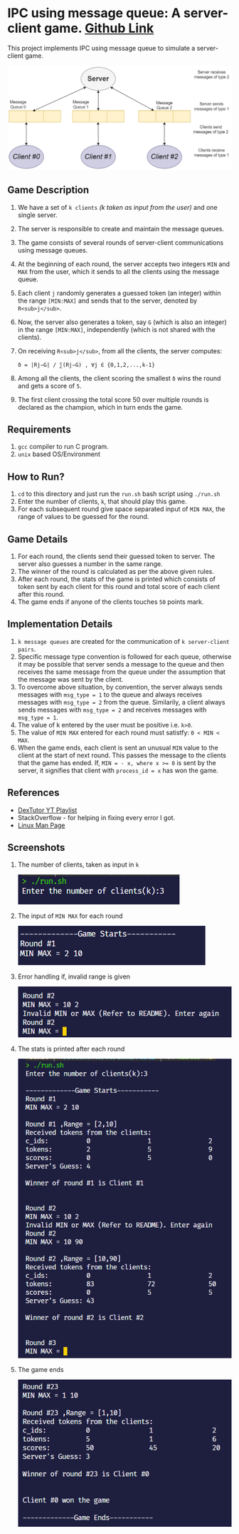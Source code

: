 # IPC using message queue: A server-client game. [Github Link](https://github.com/prajapati-sumit/IPC-using-message-queue)

This project implements IPC using message queue to simulate a server-client game.

![overall_setup](https://raw.githubusercontent.com/prajapati-sumit/images/main/IPC_using_message_queues.png)

## Game Description

1.  We have a set of `k clients` _(k taken as input from the user)_ and one single server.
2.  The server is responsible to create and maintain the message queues.
3.  The game consists of several rounds of server-client communications using message queues.
4.  At the beginning of each round, the server accepts two integers `MIN` and `MAX` from the user, which it sends to all the clients using the message queue.
5.  Each client `j` randomly generates a guessed token (an integer) within the range `[MIN:MAX]` and sends that to the server, denoted by `R<sub>j</sub>`.
6.  Now, the server also generates a token, say `G` (which is also an integer) in the range `[MIN:MAX]`, independently (which is not shared with the clients).
7.  On receiving `R<sub>j</sub>`, from all the clients, the server computes:

        δ = |Rj−G| / ∑(Rj−G) , ∀j ∈ {0,1,2,...,k-1}

8.  Among all the clients, the client scoring the smallest `δ` wins the round and gets a score of `5`.
9.  The first client crossing the total score 50 over multiple rounds is declared as the champion, which in turn ends the game.

## Requirements

1. `gcc` compiler to run C program.
2. `unix` based OS/Environment

## How to Run?

1. `cd` to this directory and just run the `run.sh` bash script using `./run.sh`
2. Enter the number of clients, `k`, that should play this game.
3. For each subsequent round give space separated input of `MIN MAX`, the range of values to be guessed for the round.

## Game Details

1.  For each round, the clients send their guessed token to server. The server also guesses a number in the same range.
2.  The winner of the round is calculated as per the above given rules.
3.  After each round, the stats of the game is printed which consists of token sent by each client for this round and total score of each client after this round.
4.  The game ends if anyone of the clients touches `50` points mark.

## Implementation Details

1. `k message queues` are created for the communication of `k server-client pairs`.
2. Specific message type convention is followed for each queue, otherwise it may be possible that server sends a message to the queue and then receives the same message from the queue under the assumption that the message was sent by the client.
3. To overcome above situation, by convention, the server always sends messages with `msg_type = 1` to the queue and always receives messages with `msg_type = 2` from the queue. Similarily, a client always sends messages with `msg_type = 2` and receives messages with `msg_type = 1`.
4. The value of k entered by the user must be positive i.e. `k>0`.
5. The value of `MIN MAX` entered for each round must satistfy: `0 < MIN < MAX`.
6. When the game ends, each client is sent an unusual `MIN` value to the client at the start of next round. This passes the message to the clients that the game has ended. If, `MIN = - x, where x >= 0` is sent by the server, it signifies that client with `process_id = x` has won the game.

## References

-   [DexTutor YT Playlist](https://www.youtube.com/playlist?list=PLlr7wO747mNp5nn0hteJFnt1rpdx6GG-_)
-   StackOverflow - for helping in fixing every error I got.
-   [Linux Man Page](https://man7.org/linux/man-pages/man1/man.1.html)

## Screenshots

1. The number of clients, taken as input in `k`

    ![start](https://raw.githubusercontent.com/prajapati-sumit/images/main/k.png)

2. The input of `MIN MAX` for each round

    ![start](https://raw.githubusercontent.com/prajapati-sumit/images/main/minmax.png)

3. Error handling if, invalid range is given

    ![start](https://raw.githubusercontent.com/prajapati-sumit/images/main/errorminmax.png)

4. The stats is printed after each round

    ![start](https://raw.githubusercontent.com/prajapati-sumit/images/main/stats.png)

5. The game ends

    ![start](https://raw.githubusercontent.com/prajapati-sumit/images/main/gameend.png)
